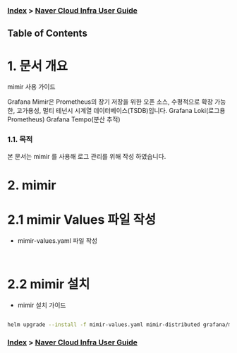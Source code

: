 ### [Index](./README.md) > [ Naver Cloud Infra User Guide](../README.md) 

## Table of Contents

# <div id='1'/> 1. 문서 개요

mimir 사용 가이드 

Grafana Mimir은 Prometheus의 장기 저장을 위한 오픈 소스, 수평적으로 확장 가능한, 고가용성, 멀티 테넌시 시계열 데이터베이스(TSDB)입니다.
Grafana Loki(로그용 Prometheus)
Grafana Tempo(분산 추적)

### <div id='2'/> 1.1. 목적
      
본 문서는 mimir 를 사용해 로그 관리를 위해 작성 하였습니다. 

# <div id='3'/> 2. mimir

# <div id='3'/> 2.1 mimir Values 파일 작성 

- mimir-values.yaml 파일 작성 

```yaml



```


# <div id='3'/> 2.2 mimir 설치 

- mimir 설치 가이드 

```sh

helm upgrade --install -f mimir-values.yaml mimir-distributed grafana/mimir-distributed -n mimir

```




### [Index](./README.md) > [ Naver Cloud Infra User Guide](../README.md) 